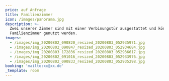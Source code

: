 ```yaml
---
price: auf Anfrage
title: Familienzimmer
icon: /images/panorama.jpg
description: >-
  Zwei unserer Zimmer sind mit einer Verbinungstür ausgestattet und können als
  Familienzimmer genutzt werden.
images:
  - /images/img_20200802_090820_resized_20200803_052935971.jpg
  - /images/img_20200802_090847_resized_20200803_052934684.jpg
  - /images/img_20200803_172836_resized_20200803_052936617.jpg
  - /images/img_20200802_091016_resized_20200803_052933976.jpg
  - /images/img_20200802_090833_resized_20200803_052935298.jpg
booking: 'mailto:xx@xx.de'
_template: room
---
```



